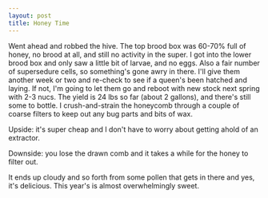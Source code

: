 ```yaml
---
layout: post
title: Honey Time
---
```

Went ahead and robbed the hive. The top brood box was 60-70% full of honey, no brood at all, and still no activity in the super. I got into the lower brood box and only saw a little bit of larvae, and no eggs. Also a fair number of supersedure cells, so something's gone awry in there. I'll give them another week or two and re-check to see if a queen's been hatched and laying. If not, I'm going to let them go and reboot with new stock next spring with 2-3 nucs. The yield is 24 lbs so far (about 2 gallons), and there's still some to bottle. I crush-and-strain the honeycomb through a couple of coarse filters to keep out any bug parts and bits of wax.

Upside: it's super cheap and I don't have to worry about getting ahold of an extractor.

Downside: you lose the drawn comb and it takes a while for the honey to filter out.

It ends up cloudy and so forth from some pollen that gets in there and yes, it's delicious. This year's is almost overwhelmingly sweet.
